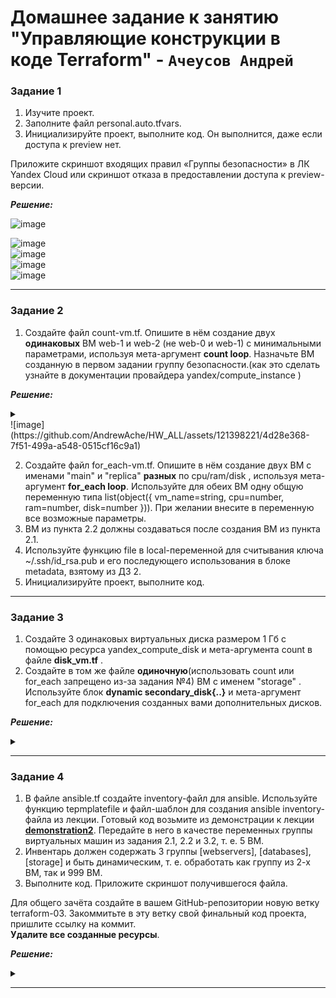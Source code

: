 # Домашнее задание к занятию  "Управляющие конструкции в коде Terraform" - `Ачеусов Андрей`

### Задание 1

1. Изучите проект.
2. Заполните файл personal.auto.tfvars.
3. Инициализируйте проект, выполните код. Он выполнится, даже если доступа к preview нет.

Приложите скриншот входящих правил «Группы безопасности» в ЛК Yandex Cloud или скриншот отказа в предоставлении доступа к preview-версии.  

***Решение:***  

![image](https://github.com/AndrewAche/HW_ALL/assets/121398221/d0072d66-8bb1-462c-9806-2664128a68ad)  

![image](https://github.com/AndrewAche/HW_ALL/assets/121398221/34adc039-1506-47c2-8657-4daa858abc33)  
![image](https://github.com/AndrewAche/HW_ALL/assets/121398221/f3396d74-1238-4858-8013-fb42d02be3cf)  
![image](https://github.com/AndrewAche/HW_ALL/assets/121398221/e5bdfa82-ea9f-4f78-bb56-c7f914296667)  
![image](https://github.com/AndrewAche/HW_ALL/assets/121398221/7695ba0d-a33e-4e8c-8700-3617abb3dfea)


---


### Задание 2

1. Создайте файл count-vm.tf. Опишите в нём создание двух **одинаковых** ВМ  web-1 и web-2 (не web-0 и web-1) с минимальными параметрами, используя мета-аргумент **count loop**. Назначьте ВМ созданную в первом задании группу безопасности.(как это сделать узнайте в документации провайдера yandex/compute_instance )

***Решение:***  
<details><summary></summary>

   ```
ata "yandex_compute_image" "ubuntu" {
  family = var.vm_web_family_image
}
resource "yandex_compute_instance" "web" {
  count = 2
  name = "develop-web-${count.index + 1}"
  resources {
        cores           = 2
        memory          = 1
        core_fraction = 5
  }

  boot_disk {
        initialize_params {
           image_id = data.yandex_compute_image.ubuntu.image_id
        }
  }

  network_interface {
        subnet_id = var.network_interface
        nat     = true
  }

  metadata = {
        serial-port-enable = 1
        ssh-keys = "ubuntu:${var.vms_ssh_root_key}"
  }
}
  
```

</details>
![image](https://github.com/AndrewAche/HW_ALL/assets/121398221/4d28e368-7f51-499a-a548-0515cf16c9a1)


2. Создайте файл for_each-vm.tf. Опишите в нём создание двух ВМ с именами "main" и "replica" **разных** по cpu/ram/disk , используя мета-аргумент **for_each loop**. Используйте для обеих ВМ одну общую переменную типа list(object({ vm_name=string, cpu=number, ram=number, disk=number  })). При желании внесите в переменную все возможные параметры.
3. ВМ из пункта 2.2 должны создаваться после создания ВМ из пункта 2.1.
4. Используйте функцию file в local-переменной для считывания ключа ~/.ssh/id_rsa.pub и его последующего использования в блоке metadata, взятому из ДЗ 2.
5. Инициализируйте проект, выполните код.

---


### Задание 3

1. Создайте 3 одинаковых виртуальных диска размером 1 Гб с помощью ресурса yandex_compute_disk и мета-аргумента count в файле **disk_vm.tf** .
2. Создайте в том же файле **одиночную**(использовать count или for_each запрещено из-за задания №4) ВМ c именем "storage"  . Используйте блок **dynamic secondary_disk{..}** и мета-аргумент for_each для подключения созданных вами дополнительных дисков.

***Решение:***  
<details><summary></summary>

   ```

  
```

</details>

---


### Задание 4

1. В файле ansible.tf создайте inventory-файл для ansible.
Используйте функцию tepmplatefile и файл-шаблон для создания ansible inventory-файла из лекции.
Готовый код возьмите из демонстрации к лекции [**demonstration2**](https://github.com/netology-code/ter-homeworks/tree/main/03/demonstration2).
Передайте в него в качестве переменных группы виртуальных машин из задания 2.1, 2.2 и 3.2, т. е. 5 ВМ.
2. Инвентарь должен содержать 3 группы [webservers], [databases], [storage] и быть динамическим, т. е. обработать как группу из 2-х ВМ, так и 999 ВМ.
4. Выполните код. Приложите скриншот получившегося файла. 

Для общего зачёта создайте в вашем GitHub-репозитории новую ветку terraform-03. Закоммитьте в эту ветку свой финальный код проекта, пришлите ссылку на коммит.   
**Удалите все созданные ресурсы**.

***Решение:***  
<details><summary></summary>

   ```

  
```

</details>

---
